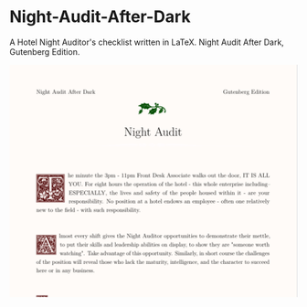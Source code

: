 # Night-Audit-After-Dark
A Hotel Night Auditor's checklist written in LaTeX. Night Audit After Dark, Gutenberg Edition. 

![img](/image/night-audit-after-dark-cover-page-screenshot)
